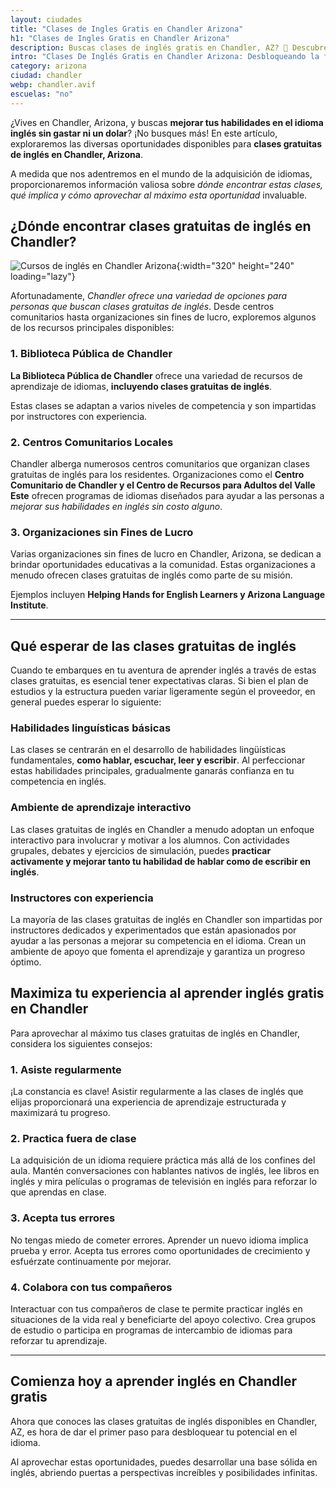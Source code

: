 ```yaml
---
layout: ciudades
title: "Clases de Ingles Gratis en Chandler Arizona"
h1: "Clases de Ingles Gratis en Chandler Arizona"
description: Buscas clases de inglés gratis en Chandler, AZ? 📍 Descubre dónde y cómo aprender sin gastar un centavo. ¡Haz clic y da el primer paso hacia la fluidez ahora! 🚀
intro: "Clases De Inglés Gratis en Chandler Arizona: Desbloqueando la fluidez del idioma"
category: arizona
ciudad: chandler
webp: chandler.avif
escuelas: "no"
---
```

¿Vives en Chandler, Arizona, y buscas **mejorar tus habilidades en el idioma inglés sin gastar ni un dolar**? ¡No busques más! En este artículo, exploraremos las diversas oportunidades disponibles para **clases gratuitas de inglés en Chandler, Arizona**.

A medida que nos adentremos en el mundo de la adquisición de idiomas, proporcionaremos información valiosa sobre *dónde encontrar estas clases, qué implica y cómo aprovechar al máximo esta oportunidad* invaluable.

## ¿Dónde encontrar clases gratuitas de inglés en Chandler?

![Cursos de inglés en Chandler Arizona]({{site.baseurl}}/img/{{page.webp}} "Clases inglés {{page.ciudad|capitalize}}"){:width="320" height="240" loading="lazy"}

Afortunadamente, *Chandler ofrece una variedad de opciones para personas que buscan clases gratuitas de inglés*. Desde centros comunitarios hasta organizaciones sin fines de lucro, exploremos algunos de los recursos principales disponibles:

### 1. Biblioteca Pública de Chandler

**La Biblioteca Pública de Chandler** ofrece una variedad de recursos de aprendizaje de idiomas, **incluyendo clases gratuitas de inglés**.

Estas clases se adaptan a varios niveles de competencia y son impartidas por instructores con experiencia.

### 2. Centros Comunitarios Locales

Chandler alberga numerosos centros comunitarios que organizan clases gratuitas de inglés para los residentes. Organizaciones como el **Centro Comunitario de Chandler y el Centro de Recursos para Adultos del Valle Este** ofrecen programas de idiomas diseñados para ayudar a las personas a *mejorar sus habilidades en inglés sin costo alguno*.

### 3. Organizaciones sin Fines de Lucro

Varias organizaciones sin fines de lucro en Chandler, Arizona, se dedican a brindar oportunidades educativas a la comunidad. Estas organizaciones a menudo ofrecen clases gratuitas de inglés como parte de su misión.

Ejemplos incluyen **Helping Hands for English Learners y Arizona Language Institute**.

----

## Qué esperar de las clases gratuitas de inglés

Cuando te embarques en tu aventura de aprender inglés a través de estas clases gratuitas, es esencial tener expectativas claras. Si bien el plan de estudios y la estructura pueden variar ligeramente según el proveedor, en general puedes esperar lo siguiente:

### Habilidades linguísticas básicas

Las clases se centrarán en el desarrollo de habilidades lingüísticas fundamentales, **como hablar, escuchar, leer y escribir**. Al perfeccionar estas habilidades principales, gradualmente ganarás confianza en tu competencia en inglés.

### Ambiente de aprendizaje interactivo

Las clases gratuitas de inglés en Chandler a menudo adoptan un enfoque interactivo para involucrar y motivar a los alumnos. Con actividades grupales, debates y ejercicios de simulación, puedes **practicar activamente y mejorar tanto tu habilidad de hablar como de escribir en inglés**.

### Instructores con experiencia

La mayoría de las clases gratuitas de inglés en Chandler son impartidas por instructores dedicados y experimentados que están apasionados por ayudar a las personas a mejorar su competencia en el idioma. Crean un ambiente de apoyo que fomenta el aprendizaje y garantiza un progreso óptimo.

## Maximiza tu experiencia al aprender inglés gratis en Chandler

Para aprovechar al máximo tus clases gratuitas de inglés en Chandler, considera los siguientes consejos:

### 1. Asiste regularmente

¡La constancia es clave! Asistir regularmente a las clases de inglés que elijas proporcionará una experiencia de aprendizaje estructurada y maximizará tu progreso.

### 2. Practica fuera de clase

La adquisición de un idioma requiere práctica más allá de los confines del aula. Mantén conversaciones con hablantes nativos de inglés, lee libros en inglés y mira películas o programas de televisión en inglés para reforzar lo que aprendas en clase.

### 3. Acepta tus errores

No tengas miedo de cometer errores. Aprender un nuevo idioma implica prueba y error. Acepta tus errores como oportunidades de crecimiento y esfuérzate continuamente por mejorar.

### 4. Colabora con tus compañeros

Interactuar con tus compañeros de clase te permite practicar inglés en situaciones de la vida real y beneficiarte del apoyo colectivo. Crea grupos de estudio o participa en programas de intercambio de idiomas para reforzar tu aprendizaje.

----

## Comienza hoy a aprender inglés en Chandler gratis

Ahora que conoces las clases gratuitas de inglés disponibles en Chandler, AZ, es hora de dar el primer paso para desbloquear tu potencial en el idioma.

Al aprovechar estas oportunidades, puedes desarrollar una base sólida en inglés, abriendo puertas a perspectivas increíbles y posibilidades infinitas.
